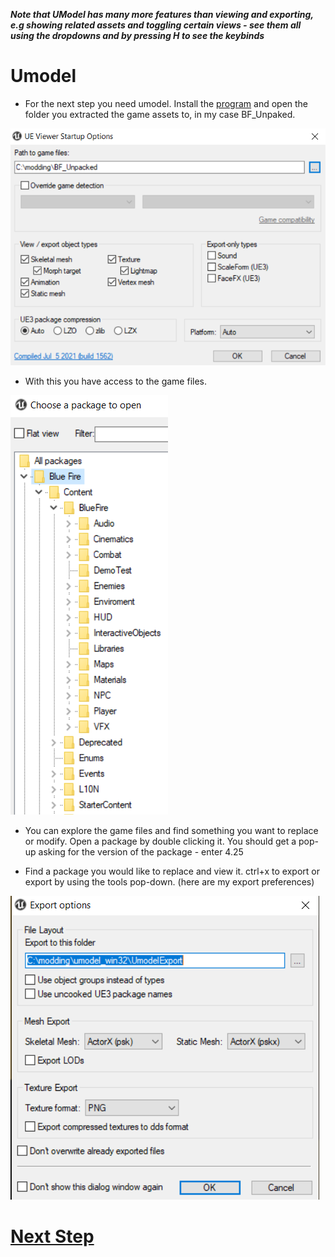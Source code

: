 ***Note that UModel has many more features than viewing and exporting, e.g showing related assets and toggling certain views - see them all using the dropdowns and by pressing H to see the keybinds***

# Umodel

- For the next step you need umodel. Install the [program](https://www.gildor.org/en/projects/umodel) and open the folder you extracted the game assets to, in my case BF_Unpaked.

![](Images/Umodel.PNG)

- With this you have access to the game files.

![](Images/Umodel2.PNG)

- You can explore the game files and find something you want to replace or modify. Open a package by double clicking it. You should get a pop-up asking for the version of the package - enter 4.25

- Find a package you would like to replace and view it. ctrl+x to export or export by using the tools pop-down. (here are my export preferences)

![](Images/Capture.PNG)

# [Next Step](https://github.com/bananaturtlesandwich/Blue-Fire-Modding-Guide/blob/main/Engine.md)

